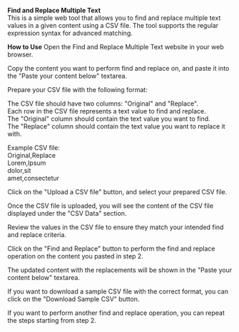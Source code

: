 <b>Find and Replace Multiple Text</b><br/>
This is a simple web tool that allows you to find and replace multiple text values in a given content using a CSV file. The tool supports the regular expression syntax for advanced matching.<br/>

<b>How to Use</b>
Open the Find and Replace Multiple Text website in your web browser.<br/>

Copy the content you want to perform find and replace on, and paste it into the "Paste your content below" textarea.<br/>

Prepare your CSV file with the following format:<br/>

The CSV file should have two columns: "Original" and "Replace".<br/>
Each row in the CSV file represents a text value to find and replace.<br/>
The "Original" column should contain the text value you want to find.<br/>
The "Replace" column should contain the text value you want to replace it with.<br/>

Example CSV file:<br/>
Original,Replace<br/>
Lorem,Ipsum<br/>
dolor,sit<br/>
amet,consectetur<br/>

Click on the "Upload a CSV file" button, and select your prepared CSV file.<br/>

Once the CSV file is uploaded, you will see the content of the CSV file displayed under the "CSV Data" section.<br/>

Review the values in the CSV file to ensure they match your intended find and replace criteria.<br/>

Click on the "Find and Replace" button to perform the find and replace operation on the content you pasted in step 2.<br/>

The updated content with the replacements will be shown in the "Paste your content below" textarea.<br/>

If you want to download a sample CSV file with the correct format, you can click on the "Download Sample CSV" button.<br/>

If you want to perform another find and replace operation, you can repeat the steps starting from step 2.<br/>
